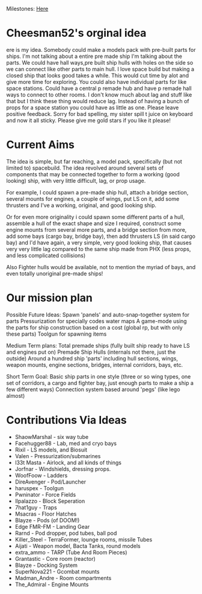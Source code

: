 Milestones: [Here](Milestones.md)

# Cheesman52's orginal idea #
ere is my idea. Somebody could make a models pack with pre-built parts for ships. I'm not talking about a entire pre made ship I'm talking about the parts. We could have hall ways,pre built ship hulls with holes on the side so we can connect like other parts to main hull. I love space build but making a closed ship that looks good takes a while. This would cut time by alot and give more time for exploring. You could also have individual parts for like space stations. Could have a central p remade hub and have p remade hall ways to connect to other rooms. I don't know much about lag and stuff like that but I think these thing would reduce lag. Instead of having a bunch of props for a space station you could have as little as one. Please leave positive feedback. Sorry for bad spelling, my sister spill t juice on keyboard and now it all sticky.
Please give me gold stars if you like it please!

# Current Aims #
The idea is simple, but far reaching, a model pack, specifically (but not limited to) spacebuild.
The idea revolved around several sets of components that may be connected together to form a working (good looking) ship, with very little difficult, lag, or prop usage.

For example, I could spawn a pre-made ship hull, attach a bridge section, several mounts for engines, a couple of wings, put LS on it, add some thrusters and I've a working, original, and good looking ship.

Or for even more originality i could spawn some different parts of a hull, assemble a hull of the exact shape and size I required, construct some engine mounts from several more parts, and a bridge section from more, add some bays (cargo bay, bridge bay), then add thrusters LS (in said cargo bay) and I'd have again, a very simple, very good looking ship, that causes very very little lag compared to the same ship made from PHX (less props, and less complicated collisions)

Also Fighter hulls would be available, not to mention the myriad of bays, and even totally unoriginal pre-made ships!

# Our mission plan #
Possible Future Ideas:
Spawn 'panels' and auto-snap-together system for parts
Pressurization for specially codes water maps
A game-mode using the parts for ship construction based on a cost (global rp, but with only these parts)
Toolgun for spawning items

Medium Term plans:
Total premade ships (fully built ship ready to have LS and engines put on)
Premade Ship Hulls (internals not there, just the outside)
Around a hundred ship 'parts' including hull sections, wings, weapon mounts, engine sections, bridges, internal corridors, bays, etc.

Short Term Goal:
Basic ship parts in one style (three or so wing types, one set of corridors, a cargo and fighter bay, just enough parts to make a ship a few different ways)
Connection system based around 'pegs' (like lego almost)

# Contributions Via Ideas #
  * ShaowMarshal - six way tube
  * Facehugger88 - Lab, med and cryo bays
  * Rixil - LS models, and Biosuit
  * Valen - Pressurization/submarines
  * l33t Masta - Airlock, and all kinds of things
  * Jorfnar - Windshields, dressing props.
  * WoofFoow - Ladders
  * DireAvenger - Pod/Launcher
  * haruspex - Toolgun
  * Pwninator - Force Fields
  * Ilpalazzo - Block Seperation
  * 7hat1guy - Traps
  * Msacras - Floor Hatches
  * Blayze - Pods (of DOOM!)
  * Edge FMR-FM - Landing Gear
  * Rarnd - Pod dropper, pod tubes, ball pod
  * Killer\_Steel - TerraFormer, lounge rooms, missile Tubes
  * Aijati - Weapon model, Bacta Tanks, round models
  * extra\_ammo - TARP (Tube And Room Pieces)
  * Grantastic - Core room (reactor)
  * Blayze - Docking System
  * SuperNova221 - Gcombat mounts
  * Madman\_Andre - Room compartments
  * The\_Admiral - Engine Mounts


